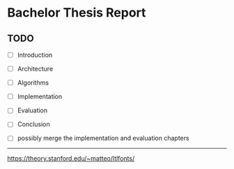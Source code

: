 # Bachelor Thesis Report

## TODO
- [ ] Introduction
<!-- - [ ] Background -->
- [ ] Architecture
- [ ] Algorithms
- [ ] Implementation
- [ ] Evaluation
- [ ] Conclusion
- [ ] possibly merge the implementation and evaluation chapters


---
https://theory.stanford.edu/~matteo/ltlfonts/